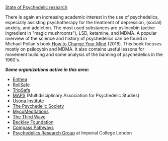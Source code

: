 <!-- TITLE: Psychedelics -->
<!-- SUBTITLE: A quick summary of Psychedelics -->

[State of Psychedelic research](https://freedomandfulfilment.com/psychedelic-research-effective-altruism/)

There is again an increasing academic interest in the use of psychedelics, especially assisting psychotherapy for the treatment of depression, (social) anxiety, and addiction. The most used substances are psilocybin (active ingredient in "magic mushrooms"), LSD, ketamine, and MDMA. A popular overview of the science and history of psychedelics can be found in Michael Pollan's book [How to Change Your Mind](https://www.goodreads.com/book/show/36613747-how-to-change-your-mind) (2018). This book focuses mostly on psilocybin and MDMA. It also contains useful lessons for movement building and some analysis of the banning of psychedelics in the 1960's.



***Some organizations active in this area:***
* [Enthea](https://www.enthea.net/)
* [RollSafe](https://rollsafe.org/)
* [TripSafe](https://tripsafe.org/)
* [MAPS](http://www.maps.org/) (Multidisciplinary Association for Psychedelic Studies)
* [Usona Institute](http://www.usonainstitute.org/)
* [The Psychedelic Society](https://www.psychedelicsociety.org.uk)
* [MycoMeditations](https://www.mycomeditations.com/)
* [The Third Wave](https://thethirdwave.co/)
* [Beckley Foundation](https://www.beckleyfoundation.org/)
* [Compass Pathways](https://compasspathways.com/)
* [Psychedelics Research Group](https://www.imperial.ac.uk/department-of-medicine/research/brain-sciences/psychiatry/psychedelics/) at Imperial College London